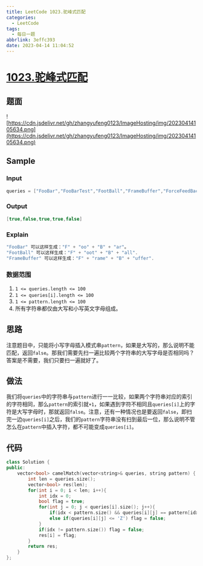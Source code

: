 ```yaml
---
title: LeetCode 1023.驼峰式匹配
categories:
  - LeetCode
tags:
  - 每日一题
abbrlink: 3effc393
date: 2023-04-14 11:04:52
---
```


# ****[1023.驼峰式匹配](https://leetcode.cn/problems/camelcase-matching/description/)****

## 题面

![https://cdn.jsdelivr.net/gh/zhangyufeng0123/ImageHosting/img/20230414105634.png](https://cdn.jsdelivr.net/gh/zhangyufeng0123/ImageHosting/img/20230414105634.png)

## Sample

### Input

```cpp
queries = ["FooBar","FooBarTest","FootBall","FrameBuffer","ForceFeedBack"], pattern = "FB"
```

### Output

```cpp
[true,false,true,true,false]
```

### Explain

```cpp
"FooBar" 可以这样生成："F" + "oo" + "B" + "ar"。
"FootBall" 可以这样生成："F" + "oot" + "B" + "all".
"FrameBuffer" 可以这样生成："F" + "rame" + "B" + "uffer".
```

### 数据范围

1. `1 <= queries.length <= 100`
2. `1 <= queries[i].length <= 100`
3. `1 <= pattern.length <= 100`
4. 所有字符串都仅由大写和小写英文字母组成。

## 思路

注意题目中，只能将小写字母插入模式串`pattern`，如果是大写的，那么说明不能匹配，返回`false`。那我们需要先扫一遍比较两个字符串的大写字母是否相同吗？答案是不需要，我们只要扫一遍就好了。

## 做法

我们将`queries`中的字符串与`pattern`进行一一比较，如果两个字符串对应的索引的字符相同，那么`pattern`的索引就`+1`，如果遇到字符不相同且`queries[i]`上的字符是大写字母时，那就返回`false`。注意，还有一种情况也是要返回`false`，即扫完一边`queries[i]`之后，我们的`pattern`字符串没有扫到最后一位，那么说明不管怎么在`pattern`中插入字符，都不可能变成`queries[i]`。

## 代码

```cpp
class Solution {
public:
    vector<bool> camelMatch(vector<string>& queries, string pattern) {
        int len = queries.size();
        vector<bool> res(len);
        for(int i = 0; i < len; i++){
            int idx = 0;
            bool flag = true;
            for(int j = 0; j < queries[i].size(); j++){
                if(idx < pattern.size() && queries[i][j] == pattern[idx]) ++idx;
                else if(queries[i][j] <= 'Z') flag = false;
            }
            if(idx != pattern.size()) flag = false;
            res[i] = flag;
        }
        return res;
    }
};
```